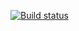 [![Build status](https://ci.appveyor.com/api/projects/status/t430cs5o4238y7d5?svg=true)](https://ci.appveyor.com/project/Erika-Michel/aqa-1-2)
